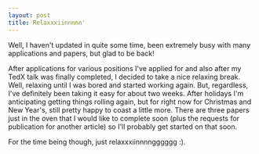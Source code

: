 ```yaml
---
layout: post
title: Relaxxxiinnnnn'
---
```


Well, I haven't updated in quite some time, been extremely busy with many applications and papers, but glad to be back! 

After applications for various positions I've applied for and also after my TedX talk was finally completed, I decided to take
a nice relaxing break. Well, relaxing until I was bored and started working again. But, regardless, I've definitely been taking
it easy for about two weeks. After holidays I'm anticipating getting things rolling again, but for right now for Christmas and
New Year's, still pretty happy to coast a little more. There are three papers just in the oven that I would like to
complete soon (plus the requests for publication for another article) so I'll probably get started on that soon.

For the time being though, just relaxxxiinnnngggggg :).

